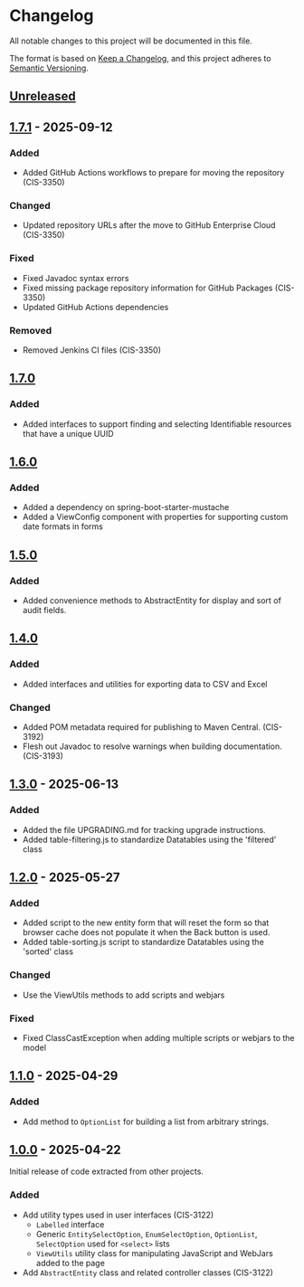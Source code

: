 # Changelog

All notable changes to this project will be documented in this file.

The format is based on [Keep a Changelog](https://keepachangelog.com/en/1.0.0/),
and this project adheres to [Semantic Versioning](https://semver.org/spec/v2.0.0.html).

## [Unreleased]

## [1.7.1] - 2025-09-12

### Added

- Added GitHub Actions workflows to prepare for moving the repository (CIS-3350)

### Changed

- Updated repository URLs after the move to GitHub Enterprise Cloud (CIS-3350)

### Fixed

- Fixed Javadoc syntax errors
- Fixed missing package repository information for GitHub Packages (CIS-3350)
- Updated GitHub Actions dependencies

### Removed

- Removed Jenkins CI files (CIS-3350)

## [1.7.0]

### Added

- Added interfaces to support finding and selecting Identifiable resources that have a unique UUID

## [1.6.0]

### Added

- Added a dependency on spring-boot-starter-mustache
- Added a ViewConfig component with properties for supporting custom date formats in forms

## [1.5.0]

### Added

- Added convenience methods to AbstractEntity for display and sort of audit fields.

## [1.4.0]

### Added

- Added interfaces and utilities for exporting data to CSV and Excel

### Changed

- Added POM metadata required for publishing to Maven Central. (CIS-3192)
- Flesh out Javadoc to resolve warnings when building documentation. (CIS-3193)

## [1.3.0] - 2025-06-13

### Added

- Added the file UPGRADING.md for tracking upgrade instructions.
- Added table-filtering.js to standardize Datatables using the 'filtered' class

## [1.2.0] - 2025-05-27

### Added

- Added script to the new entity form that will reset the form so that browser cache does not populate it when the Back button is used.
- Added table-sorting.js script to standardize Datatables using the 'sorted' class

### Changed

- Use the ViewUtils methods to add scripts and webjars

### Fixed

- Fixed ClassCastException when adding multiple scripts or webjars to the model

## [1.1.0] - 2025-04-29

### Added

- Add method to `OptionList` for building a list from arbitrary strings.

## [1.0.0] - 2025-04-22

Initial release of code extracted from other projects.

### Added

- Add utility types used in user interfaces (CIS-3122)
  - `Labelled` interface
  - Generic `EntitySelectOption`, `EnumSelectOption`, `OptionList`, `SelectOption` used for `<select>` lists
  - `ViewUtils` utility class for manipulating JavaScript and WebJars added to the page
- Add `AbstractEntity` class and related controller classes (CIS-3122)

[unreleased]: https://github.com/OHSU-OCTRI/common-lib/compare/v1.7.1...HEAD
[1.7.1]: https://github.com/OHSU-OCTRI/common-lib/compare/v1.7.0...v1.7.1
[1.7.0]: https://github.com/OHSU-OCTRI/common-lib/compare/v1.6.0...v1.7.0
[1.6.0]: https://github.com/OHSU-OCTRI/common-lib/compare/v1.5.0...v1.6.0
[1.5.0]: https://github.com/OHSU-OCTRI/common-lib/compare/v1.4.0...v1.5.0
[1.4.0]: https://github.com/OHSU-OCTRI/common-lib/compare/v1.3.0...v1.4.0
[1.3.0]: https://github.com/OHSU-OCTRI/common-lib/compare/v1.2.0...v1.3.0
[1.2.0]: https://github.com/OHSU-OCTRI/common-lib/compare/v1.1.0...v1.2.0
[1.1.0]: https://github.com/OHSU-OCTRI/common-lib/compare/v1.0.0...v1.1.0
[1.0.0]: https://github.com/OHSU-OCTRI/common-lib/releases/tag/v1.0.0
